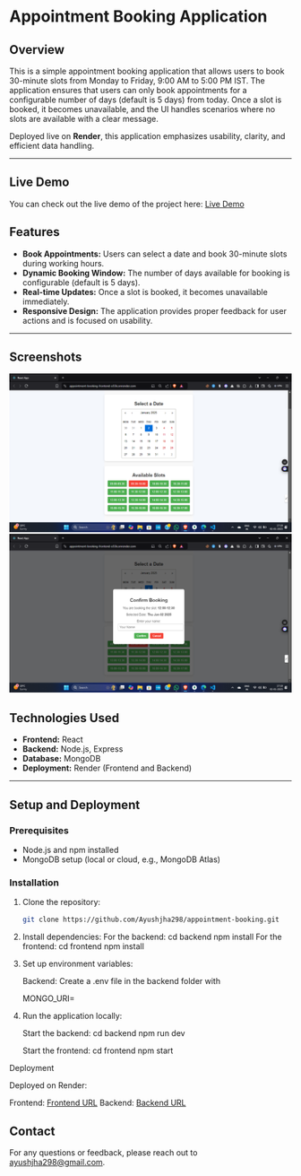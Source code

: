 # Appointment Booking Application

## Overview

This is a simple appointment booking application that allows users to book 30-minute slots from Monday to Friday, 9:00 AM to 5:00 PM IST. The application ensures that users can only book appointments for a configurable number of days (default is 5 days) from today. Once a slot is booked, it becomes unavailable, and the UI handles scenarios where no slots are available with a clear message. 

Deployed live on **Render**, this application emphasizes usability, clarity, and efficient data handling.

---

## Live Demo

You can check out the live demo of the project here: <a href="https://calendar-communication-tracker-frontend.onrender.com/login" target="_blank">Live Demo</a>


## Features

- **Book Appointments:** Users can select a date and book 30-minute slots during working hours.
- **Dynamic Booking Window:** The number of days available for booking is configurable (default is 5 days).
- **Real-time Updates:** Once a slot is booked, it becomes unavailable immediately.
- **Responsive Design:** The application provides proper feedback for user actions and is focused on usability.

---

## Screenshots

![Booking Page Screenshot](Booking-page.png)
![Booking Slot](Slot.png)


## Technologies Used

- **Frontend:** React
- **Backend:** Node.js, Express
- **Database:** MongoDB
- **Deployment:** Render (Frontend and Backend)

---

## Setup and Deployment

### Prerequisites
- Node.js and npm installed
- MongoDB setup (local or cloud, e.g., MongoDB Atlas)

### Installation

1. Clone the repository:
   ```bash
   git clone https://github.com/Ayushjha298/appointment-booking.git

2. Install dependencies:
    For the backend:
      cd backend
      npm install
    For the frontend:
      cd frontend
      npm install

3. Set up environment variables:

    Backend: Create a .env file in the backend folder with

    MONGO_URI=<your-mongo-db-uri>

4. Run the application locally:

    Start the backend:
    cd backend
    npm run dev

    Start the frontend:
    cd frontend
    npm start

Deployment

Deployed on Render:

Frontend: [Frontend URL](https://appointment-booking-frontend-o55k.onrender.com/)
Backend: [Backend URL](https://appointment-booking-backend-sljd.onrender.com/api)

    

## Contact

For any questions or feedback, please reach out to [ayushjha298@gmail.com](mailto:ayushjha298@gmail.com).
